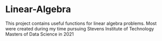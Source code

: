 # Linear-Algebra
This project contains useful functions for linear algebra problems. Most were created during my time pursuing Stevens Institute of Technology Masters of Data Science in 2021
